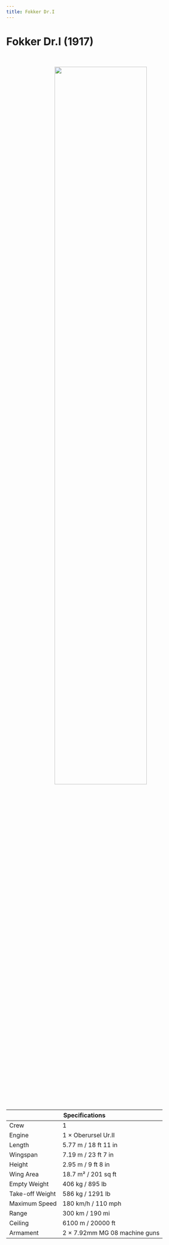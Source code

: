 ```yaml
---
title: Fokker Dr.I
---
```


<h1 class="center-header">Fokker Dr.I (1917)</h1>

<br>

<p align="center">
  <img src="../images/fokker_dri.jpg" width="70%">
</p>

<br>

<table class="table_component">
  <thead>
    <tr>
      <th colspan="2" class="header">Specifications</th>
    </tr>
  </thead>
  <tbody>
    <tr>
      <td>Crew</td>
      <td>1</td>
    </tr>
    <tr>
      <td>Engine</td>
      <td>1 × Oberursel Ur.II</td>
    </tr>
    <tr>
      <td>Length</td>
      <td>5.77 m / 18 ft 11 in</td>
    </tr>
    <tr>
      <td>Wingspan</td>
      <td>7.19 m / 23 ft 7 in</td>
    </tr>
    <tr>
      <td>Height</td>
      <td>2.95 m / 9 ft 8 in</td>
    </tr>
    <tr>
      <td>Wing Area</td>
      <td>18.7 m² / 201 sq ft</td>
    </tr>
    <tr>
      <td>Empty Weight</td>
      <td>406 kg / 895 lb</td>
    </tr>
    <tr>
      <td>Take-off Weight</td>
      <td>586 kg / 1291 lb</td>
    </tr>
    <tr>
      <td>Maximum Speed</td>
      <td>180 km/h / 110 mph</td>
    </tr>
    <tr>
      <td>Range</td>
      <td>300 km / 190 mi</td>
    </tr>
    <tr>
      <td>Ceiling</td>
      <td>6100 m / 20000 ft</td>
    </tr>
    <tr>
      <td>Armament</td>
      <td>2 × 7.92mm MG 08 machine guns</td>
    </tr>
  </tbody>
</table>

<br>